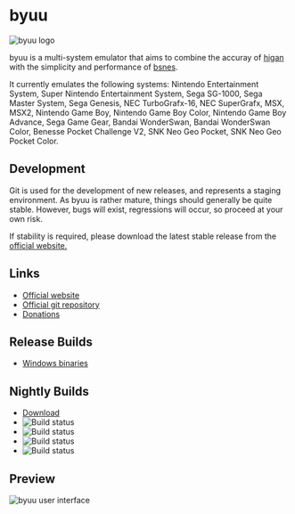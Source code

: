 byuu
====

![byuu logo](https://byuu.org/images/byuu/github/byuu-logo-small.png)

byuu is a multi-system emulator that aims to combine the accuray of
[higan](https://byuu.org/higan) with the simplicity and performance of
[bsnes](https://byuu.org/bsnes).

It currently emulates the following systems: Nintendo Entertainment System,
Super Nintendo Entertainment System, Sega SG-1000, Sega Master System, Sega
Genesis, NEC TurboGrafx-16, NEC SuperGrafx, MSX, MSX2, Nintendo Game Boy,
Nintendo Game Boy Color, Nintendo Game Boy Advance, Sega Game Gear, Bandai
WonderSwan, Bandai WonderSwan Color, Benesse Pocket Challenge V2, SNK Neo Geo
Pocket, SNK Neo Geo Pocket Color.

Development
-----------

Git is used for the development of new releases, and represents a staging
environment. As byuu is rather mature, things should generally be quite stable.
However, bugs will exist, regressions will occur, so proceed at your own risk.

If stability is required, please download the latest stable release from the
[official website.](https://byuu.org/byuu)

Links
-----

  - [Official website](https://byuu.org/byuu)
  - [Official git repository](https://github.com/byuu/byuu)
  - [Donations](https://patreon.com/byuu)

Release Builds
--------------

  - [Windows binaries](https://byuu.itch.io/byuu)

Nightly Builds
--------------

  - [Download](https://cirrus-ci.com/github/byuu/byuu/master)
  - ![Build status](https://api.cirrus-ci.com/github/byuu/byuu.svg?task=windows-x86_64-binaries)
  - ![Build status](https://api.cirrus-ci.com/github/byuu/byuu.svg?task=macOS-x86_64-binaries)
  - ![Build status](https://api.cirrus-ci.com/github/byuu/byuu.svg?task=linux-x86_64-binaries)
  - ![Build status](https://api.cirrus-ci.com/github/byuu/byuu.svg?task=freebsd-x86_64-binaries)

Preview
-------

![byuu user interface](https://byuu.org/images/byuu/github/byuu-preview.png)
